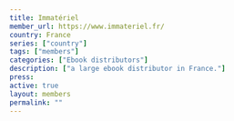 ```yaml
---
title: Immatériel
member_url: https://www.immateriel.fr/
country: France
series: ["country"] 
tags: ["members"]
categories: ["Ebook distributors"]
description: ["a large ebook distributor in France."]
press:
active: true
layout: members 
permalink: ""
---
```

